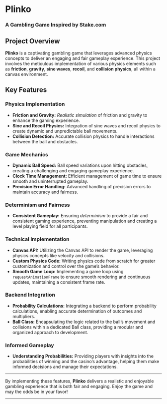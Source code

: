# Plinko

### A Gambling Game Inspired by Stake.com

## Project Overview
**Plinko** is a captivating gambling game that leverages advanced physics concepts to deliver an engaging and fair gameplay experience. This project involves the meticulous implementation of various physics elements such as **friction**, **gravity**, **sine waves**, **recoil**, and **collision physics**, all within a canvas environment.

## Key Features

### Physics Implementation
- **Friction and Gravity:** *Realistic simulation* of friction and gravity to enhance the gaming experience.
- **Sine and Recoil Physics:** Integration of sine waves and recoil physics to create dynamic and unpredictable ball movements.
- **Collision Detection:** Accurate collision physics to handle interactions between the ball and obstacles.

### Game Mechanics
- **Dynamic Ball Speed:** Ball speed variations upon hitting obstacles, creating a challenging and engaging gameplay experience.
- **Clock Time Management:** Efficient management of game time to ensure smooth and uninterrupted gameplay.
- **Precision Error Handling:** Advanced handling of precision errors to maintain accuracy and fairness.

### Determinism and Fairness
- **Consistent Gameplay:** Ensuring *determinism* to provide a fair and consistent gaming experience, preventing manipulation and creating a level playing field for all participants.

### Technical Implementation
- **Canvas API:** Utilizing the Canvas API to render the game, leveraging physics concepts like velocity and collisions.
- **Custom Physics Code:** Writing physics code from scratch for greater customization and control over the game’s behavior.
- **Smooth Game Loop:** Implementing a game loop using `requestAnimationFrame` to ensure smooth rendering and continuous updates, maintaining a consistent frame rate.

### Backend Integration
- **Probability Calculations:** Integrating a backend to perform probability calculations, enabling accurate determination of outcomes and multipliers.
- **Ball Class:** Encapsulating the logic related to the ball’s movement and collisions within a dedicated Ball class, providing a modular and organized approach to development.

### Informed Gameplay
- **Understanding Probabilities:** Providing players with insights into the probabilities of winning and the casino’s advantage, helping them make informed decisions and manage their expectations.

---

By implementing these features, **Plinko** delivers a realistic and enjoyable gambling experience that is both fair and engaging. Enjoy the game and may the odds be in your favor!

---
